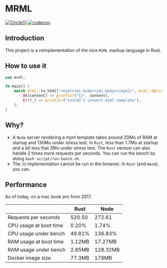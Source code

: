 # MRML

[![CircleCI](https://circleci.com/gh/jdrouet/mrml.svg?style=shield)](https://app.circleci.com/pipelines/github/jdrouet/mrml)
[![codecov](https://codecov.io/gh/jdrouet/mrml/branch/master/graph/badge.svg?token=L3LKpV3RpR)](https://codecov.io/gh/jdrouet/mrml)

## Introduction

This project is a reimplementation of the nice `MJML` markup language in Rust.

## How to use it

```rust
use mrml;

fn main() {
    match mrml::to_html("<mjml><mj-body></mj-body></mjml>", mrml::Options::default()) {
        Ok(content) => println!("{}", content),
        Err(_) => println!("couldn't convert mjml template"),
    };
}
```

## Why?

- A `Node` server rendering a mjml template takes around 20Mo of RAM at startup and 130Mo under stress test. In `Rust`, less than 1.7Mo at startup and a bit less that 3Mo under stress test. The `Rust` version can also handle 2 times more requests per seconds. You can run the bench by doing `bash script/run-bench.sh`.
- The `JS` implementation cannot be run in the browser. In `Rust` (and `Wasm`), you can.

## Performance

As of today, on a mac book pro from 2017.

|                         | Rust     | Node     |
|-------------------------|----------|----------|
| Requests per seconds    | 520.50   | 272.61   |
| CPU usage at boot time  | 0.20%    | 1.74%    |
| CPU usage under bench   | 49.81%   | 136.83%  |
| RAM usage at boot time  | 1.12MB   | 17.27MB  |
| RAM usage under bench   | 2.85MB   | 128.32MB |
| Docker image size       | 77.3MB   | 178MB    |
